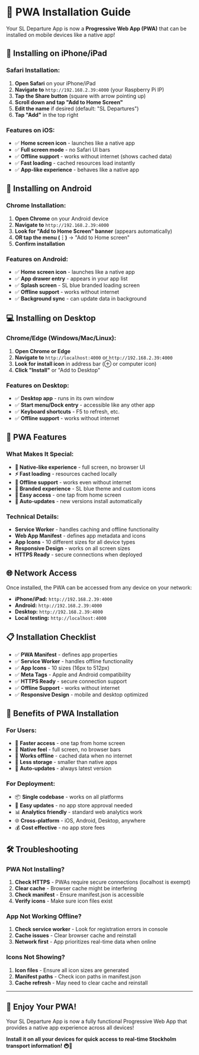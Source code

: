 # 📱 PWA Installation Guide

Your SL Departure App is now a **Progressive Web App (PWA)** that can be installed on mobile devices like a native app!

## 🍎 Installing on iPhone/iPad

### Safari Installation:
1. **Open Safari** on your iPhone/iPad
2. **Navigate to** `http://192.168.2.39:4000` (your Raspberry Pi IP)
3. **Tap the Share button** (square with arrow pointing up)
4. **Scroll down and tap "Add to Home Screen"**
5. **Edit the name** if desired (default: "SL Departures")
6. **Tap "Add"** in the top right

### Features on iOS:
- ✅ **Home screen icon** - launches like a native app
- ✅ **Full screen mode** - no Safari UI bars
- ✅ **Offline support** - works without internet (shows cached data)
- ✅ **Fast loading** - cached resources load instantly
- ✅ **App-like experience** - behaves like a native app

## 🤖 Installing on Android

### Chrome Installation:
1. **Open Chrome** on your Android device
2. **Navigate to** `http://192.168.2.39:4000`
3. **Look for "Add to Home Screen" banner** (appears automatically)
4. **OR tap the menu (⋮)** → "Add to Home screen"
5. **Confirm installation**

### Features on Android:
- ✅ **Home screen icon** - launches like a native app
- ✅ **App drawer entry** - appears in your app list
- ✅ **Splash screen** - SL blue branded loading screen
- ✅ **Offline support** - works without internet
- ✅ **Background sync** - can update data in background

## 💻 Installing on Desktop

### Chrome/Edge (Windows/Mac/Linux):
1. **Open Chrome or Edge**
2. **Navigate to** `http://localhost:4000` or `http://192.168.2.39:4000`
3. **Look for install icon** in address bar (⊕ or computer icon)
4. **Click "Install"** or "Add to Desktop"

### Features on Desktop:
- ✅ **Desktop app** - runs in its own window
- ✅ **Start menu/Dock entry** - accessible like any other app
- ✅ **Keyboard shortcuts** - F5 to refresh, etc.
- ✅ **Offline support** - works without internet

## 🔧 PWA Features

### What Makes It Special:
- **📱 Native-like experience** - full screen, no browser UI
- **⚡ Fast loading** - resources cached locally
- **🔄 Offline support** - works even without internet
- **🎨 Branded experience** - SL blue theme and custom icons
- **📲 Easy access** - one tap from home screen
- **🔄 Auto-updates** - new versions install automatically

### Technical Details:
- **Service Worker** - handles caching and offline functionality
- **Web App Manifest** - defines app metadata and icons
- **App Icons** - 10 different sizes for all device types
- **Responsive Design** - works on all screen sizes
- **HTTPS Ready** - secure connections when deployed

## 🌐 Network Access

Once installed, the PWA can be accessed from any device on your network:

- **iPhone/iPad:** `http://192.168.2.39:4000`
- **Android:** `http://192.168.2.39:4000` 
- **Desktop:** `http://192.168.2.39:4000`
- **Local testing:** `http://localhost:4000`

## 📋 Installation Checklist

- ✅ **PWA Manifest** - defines app properties
- ✅ **Service Worker** - handles offline functionality  
- ✅ **App Icons** - 10 sizes (16px to 512px)
- ✅ **Meta Tags** - Apple and Android compatibility
- ✅ **HTTPS Ready** - secure connection support
- ✅ **Offline Support** - works without internet
- ✅ **Responsive Design** - mobile and desktop optimized

## 🎯 Benefits of PWA Installation

### For Users:
- 🚀 **Faster access** - one tap from home screen
- 📱 **Native feel** - full screen, no browser bars
- 🔄 **Works offline** - cached data when no internet
- 💾 **Less storage** - smaller than native apps
- 🔄 **Auto-updates** - always latest version

### For Deployment:
- 📦 **Single codebase** - works on all platforms
- 🔄 **Easy updates** - no app store approval needed
- 📊 **Analytics friendly** - standard web analytics work
- 🌐 **Cross-platform** - iOS, Android, Desktop, anywhere
- 💰 **Cost effective** - no app store fees

## 🛠️ Troubleshooting

### PWA Not Installing?
1. **Check HTTPS** - PWAs require secure connections (localhost is exempt)
2. **Clear cache** - Browser cache might be interfering
3. **Check manifest** - Ensure manifest.json is accessible
4. **Verify icons** - Make sure icon files exist

### App Not Working Offline?
1. **Check service worker** - Look for registration errors in console
2. **Cache issues** - Clear browser cache and reinstall
3. **Network first** - App prioritizes real-time data when online

### Icons Not Showing?
1. **Icon files** - Ensure all icon sizes are generated
2. **Manifest paths** - Check icon paths in manifest.json
3. **Cache refresh** - May need to clear cache and reinstall

---

## 🎉 Enjoy Your PWA!

Your SL Departure App is now a fully functional Progressive Web App that provides a native app experience across all devices! 

**Install it on all your devices for quick access to real-time Stockholm transport information!** 🚇📱
